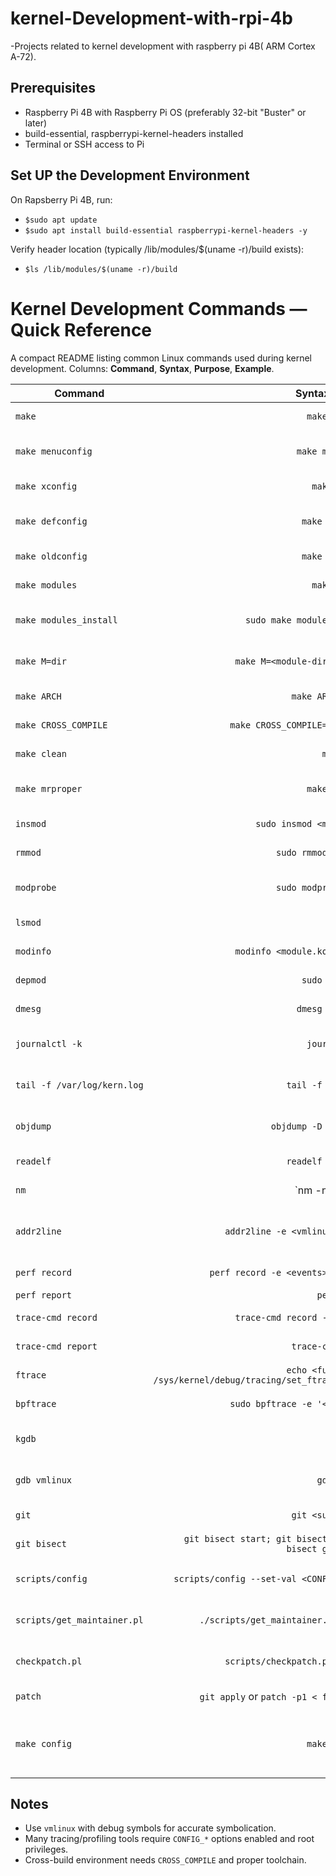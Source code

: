 # kernel-Development-with-rpi-4b
-Projects related to kernel development with raspberry pi 4B( ARM Cortex A-72). 

## Prerequisites
- Raspberry Pi 4B with Raspberry Pi OS (preferably 32-bit "Buster" or later)
- build-essential, raspberrypi-kernel-headers installed
- Terminal or SSH access to Pi

## Set UP the Development Environment
On Rapsberry Pi 4B, run:
- ``$sudo apt update``
- ``$sudo apt install build-essential raspberrypi-kernel-headers -y``

Verify header location (typically /lib/modules/$(uname -r)/build exists):
- ``$ls /lib/modules/$(uname -r)/build``

# Kernel Development Commands — Quick Reference

A compact README listing common Linux commands used during kernel development. Columns: **Command**, **Syntax**, **Purpose**, **Example**.

| Command                     |                                                 Syntax / Format | Purpose                                                              | Example                                                       |                |                 |
| --------------------------- | --------------------------------------------------------------: | -------------------------------------------------------------------- | ------------------------------------------------------------- | -------------- | --------------- |
| `make`                      |                                                 `make [target]` | Build kernel or specific targets.                                    | `make` (build default), `make bzImage`                        |                |                 |
| `make menuconfig`           |                                               `make menuconfig` | Text-based kernel configuration menu.                                | `make menuconfig`                                             |                |                 |
| `make xconfig`              |                                                  `make xconfig` | Qt GUI kernel configuration.                                         | `make xconfig`                                                |                |                 |
| `make defconfig`            |                                                `make defconfig` | Create default .config for current arch.                             | `make defconfig`                                              |                |                 |
| `make oldconfig`            |                                                `make oldconfig` | Update old .config with new options.                                 | `make oldconfig`                                              |                |                 |
| `make modules`              |                                                  `make modules` | Build kernel modules only.                                           | `make modules`                                                |                |                 |
| `make modules_install`      |                                     `sudo make modules_install` | Install built modules to `/lib/modules/$VER`.                        | `sudo make modules_install`                                   |                |                 |
| `make M=dir`                |                                   `make M=<module-dir> modules` | Build an out-of-tree kernel module directory.                        | `make M=/home/user/driver modules`                            |                |                 |
| `make ARCH`                 |                                              `make ARCH=<arch>` | Specify target architecture.                                         | `make ARCH=arm64 defconfig`                                   |                |                 |
| `make CROSS_COMPILE`        |                                  `make CROSS_COMPILE=<prefix>-` | Use cross-compiler toolchain.                                        | `make ARCH=arm CROSS_COMPILE=arm-linux-gnueabihf- zImage`     |                |                 |
| `make clean`                |                                                    `make clean` | Remove most build artifacts.                                         | `make clean`                                                  |                |                 |
| `make mrproper`             |                                                 `make mrproper` | Remove kernel build artifacts and .config.                           | `make mrproper`                                               |                |                 |
| `insmod`                    |                                       `sudo insmod <module.ko>` | Insert a kernel module.                                              | `sudo insmod hello.ko`                                        |                |                 |
| `rmmod`                     |                                           `sudo rmmod <module>` | Remove a loaded module.                                              | `sudo rmmod hello`                                            |                |                 |
| `modprobe`                  |                                           `sudo modprobe <mod>` | Insert module and resolve dependencies.                              | `sudo modprobe i2c_dev`                                       |                |                 |
| `lsmod`                     |                                                         `lsmod` | List loaded kernel modules.                                          | `lsmod                                                        | grep hello`    |                 |
| `modinfo`                   |                                   `modinfo <module.ko or name>` | Show metadata about module.                                          | `modinfo hello.ko`                                            |                |                 |
| `depmod`                    |                                                `sudo depmod -a` | Generate module dependency list.                                     | `sudo depmod -a`                                              |                |                 |
| `dmesg`                     |                                               `dmesg [options]` | Kernel ring buffer logs.                                             | `dmesg                                                        | tail -n 50`    |                 |
| `journalctl -k`             |                                                 `journalctl -k` | Show kernel messages from systemd journal.                           | `journalctl -k --since "1 hour ago"`                          |                |                 |
| `tail -f /var/log/kern.log` |                                             `tail -f <logfile>` | Live kernel log tailing (distro-dependent).                          | `sudo tail -f /var/log/kern.log`                              |                |                 |
| `objdump`                   |                                          `objdump -D <vmlinux>` | Disassemble kernel image or module.                                  | `objdump -D vmlinux                                           | less`          |                 |
| `readelf`                   |                                             `readelf -a <file>` | Show ELF headers and sections.                                       | `readelf -h vmlinux`                                          |                |                 |
| `nm`                        |                                                 `nm -n <vmlinux | module.o>`                                                           | List symbols in object files.                                 | `nm -n vmlinux | grep my_symbol` |
| `addr2line`                 |                                 `addr2line -e <vmlinux> <addr>` | Map address to source file:line (requires vmlinux with debug info).  | `addr2line -e vmlinux 0xffffffff81012345`                     |                |                 |
| `perf record`               |                              `perf record -e <events> -- <cmd>` | Profile kernel or user workloads.                                    | `sudo perf record -a -g -- sleep 10`                          |                |                 |
| `perf report`               |                                                   `perf report` | View perf data.                                                      | `sudo perf report`                                            |                |                 |
| `trace-cmd record`          |                                   `trace-cmd record -e <event>` | Ftrace trace recorder.                                               | `sudo trace-cmd record -e sched_switch`                       |                |                 |
| `trace-cmd report`          |                                              `trace-cmd report` | Show trace-cmd results.                                              | `sudo trace-cmd report`                                       |                |                 |
| `ftrace`                    | `echo <function> > /sys/kernel/debug/tracing/set_ftrace_filter` | Kernel function tracer via debugfs.                                  | `echo do_exit > /sys/kernel/debug/tracing/set_ftrace_filter`  |                |                 |
| `bpftrace`                  |                                  `sudo bpftrace -e '<program>'` | Dynamic tracing with BPF.                                            | `sudo bpftrace -e 'kprobe:do_exit {printf("pid %d\n", pid)}'` |                |                 |
| `kgdb`                      |                                                          `kgdb` | Kernel remote debugger (over serial or network).                     | `echo ttyS0,115200 > /proc/sys/kernel/printk` (setup)         |                |                 |
| `gdb vmlinux`               |                                                   `gdb vmlinux` | Debug kernel image with symbols.                                     | `gdb vmlinux` then `target remote /dev/ttyUSB0`               |                |                 |
| `git`                       |                                              `git <subcommand>` | Kernel source management.                                            | `git clone https://git.kernel.org/.../linux.git`              |                |                 |
| `git bisect`                |       `git bisect start; git bisect bad; git bisect good <rev>` | Find commit that introduced a bug.                                   | `git bisect start; git bisect bad; git bisect good v5.4`      |                |                 |
| `scripts/config`            |                       `scripts/config --set-val <CONFIG_FOO> y` | Manage kernel .config from scripts.                                  | `./scripts/config --set-val CONFIG_DEBUG_INFO y`              |                |                 |
| `scripts/get_maintainer.pl` |                            `./scripts/get_maintainer.pl <file>` | Find maintainers for a subsystem/file.                               | `./scripts/get_maintainer.pl drivers/net/`                    |                |                 |
| `checkpatch.pl`             |                                 `scripts/checkpatch.pl <patch>` | Check patch style for kernel contribution.                           | `scripts/checkpatch.pl 0001-fix-foo.patch`                    |                |                 |
| `patch`                     |                         `git apply` or `patch -p1 < file.patch` | Apply patches to source.                                             | `git apply fix.patch`                                         |                |                 |
| `make config`               |                                                 `make <target>` | Build specific targets like `modules`, `headers_install`, `install`. | `sudo make modules_install && sudo make install`              |                |                 |

## Notes

* Use `vmlinux` with debug symbols for accurate symbolication.
* Many tracing/profiling tools require `CONFIG_*` options enabled and root privileges.
* Cross-build environment needs `CROSS_COMPILE` and proper toolchain.


 




